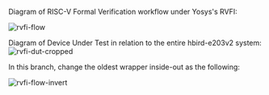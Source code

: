 Diagram of RISC-V Formal Verification workflow under Yosys's RVFI:


![rvfi-flow](https://github.com/user-attachments/assets/f595b617-04b8-4215-ac28-aa285bb53b2c)


Diagram of Device Under Test in relation to the entire hbird-e203v2 system:
![rvfi-dut-cropped](https://github.com/user-attachments/assets/d56b944b-863e-4656-81b0-578d230b552e)


In this branch, change the oldest wrapper inside-out as the following:


![rvfi-flow-invert](https://github.com/user-attachments/assets/f9ac2d5a-ed24-4514-8123-67b30ff04ec0)
